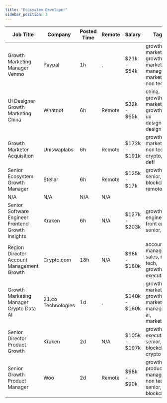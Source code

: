 ```yaml
---
title: "Ecosystem Developer"
sidebar_position: 3
---
```


| Job Title | Company | Posted Time | Remote | Salary | Tags | Apply Link |
|-----------|---------|-------------|--------|--------|------|------------|
| Growth Marketing Manager Venmo | Paypal | 1h | , | $21k - $54k | growth marketing, growth, marketing manager, marketing, non tech | [Apply](https://web3.career/growth-marketing-manager-venmo-paypal/101180) |
| UI Designer Growth Marketing China | Whatnot | 6h | Remote | $32k - $65k | china, growth marketing, growth, ui ux designer, design | [Apply](https://web3.career/ui-designer-growth-marketing-china-whatnot/101136) |
| Growth Marketer Acquisition | Uniswaplabs | 6h | Remote | $172k - $191k | growth, marketing, non tech, crypto, defi | [Apply](https://web3.career/growth-marketer-acquisition-uniswaplabs/101132) |
| Senior Ecosystem Growth Manager | Stellar | 6h | Remote | $125k - $17k | growth, senior, blockchain, remote | [Apply](https://web3.career/senior-ecosystem-growth-manager-stellar/101130) |
| N/A | N/A | N/A | N/A |  |  | [Apply](https://web3.career/metana) |
| Senior Software Engineer Frontend Growth Insights | Kraken | 6h | N/A | $127k - $203k | growth, engineer, front end, senior, dev | [Apply](https://web3.career/senior-software-engineer-frontend-growth-insights-kraken/101119) |
| Region Director Account Management Growth | Crypto.com | 18h | N/A | $98k - $180k | account manager, sales, non tech, growth, executive | [Apply](https://web3.career/region-director-account-management-growth-crypto-com/101079) |
| Growth Marketing Manager Crypto Data AI | 21.co Technologies | 1d | , | $140k - $160k | growth marketing, growth, marketing manager, ai, marketing | [Apply](https://web3.career/growth-marketing-manager-crypto-data-ai-21-co-technologies/98693) |
| Senior Director Product Growth | Kraken | 2d | N/A | $105k - $197k | growth, executive, senior, blockchain, crypto | [Apply](https://web3.career/senior-director-product-growth-kraken/100947) |
| Senior Growth Product Manager | Woo | 2d | Remote | $68k - $90k | growth, product manager, non tech, senior, blockchain | [Apply](https://web3.career/senior-growth-product-manager-woo/95664) |
